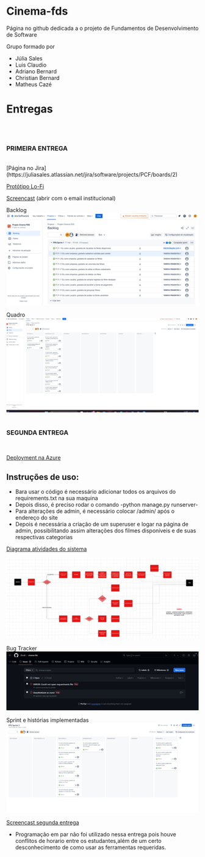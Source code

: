 # Cinema-fds

Página no github dedicada a o projeto de Fundamentos de Desenvolvimento de Software

Grupo formado por 
- Júlia Sales
- Luis Claudio
- Adriano Bernard
- Christian Bernard
- Matheus Cazé

# Entregas
<br>
<br>

### PRIMEIRA ENTREGA

<br>
[Página no Jira](https://juliasales.atlassian.net/jira/software/projects/PCF/boards/2)

[Protótipo Lo-Fi](https://www.figma.com/file/Ms5aUXSnImGqW7S97h7m92/Wireframe-Template-(Community)?type=design&node-id=0%3A1&mode=design&t=v2NZ8sR463NZwdIk-1)

[Screencast](https://www.youtube.com/watch?v=KBGdFhLl5QU) (abrir com o email institucional)

Backlog
![Backlog](Imagens/Backlog.jpg)

Quadro
![Quadro](Imagens/Quadro.jpeg)
<br>
<br>
### SEGUNDA ENTREGA
<br>

[Deployment na Azure](https://cinema-fds.azurewebsites.net)

## Instruções de uso:
- Bara usar o código é necessário adicionar todos os arquivos do requirements.txt na sua maquina
- Depois disso, é preciso rodar o comando -python manage.py runserver-
- Para alterações de admin, é necessário colocar /admin/ após o endereço do site
- Depois é necessária a criação de um superuser e logar na página de admin, possibilitando assim alterações dos filmes disponíveis e de suas respectivas categorias

[Diagrama atividades do sistema](https://lucid.app/lucidchart/bb251b89-9408-4094-92cf-37d2f4fcab6e/edit?viewport_loc=-10415%2C-6050%2C12296%2C4880%2C0_0&invitationId=inv_963f026a-c0bd-4bdf-bbd2-693fe5ce399d)

![ImagemDiagrama](Imagens/Diagrama.jpg)

Bug Tracker
![Bugtracker](Imagens/BugTracker.jpg)

Sprint e histórias implementadas
![Sprint2](Imagens/Backlog2.jpg)

[Screencast segunda entrega]() 


- Programação em par não foi utilizado nessa entrega pois houve conflitos de horario entre os estudantes,além de um certo desconhecimento de como usar as ferramentas requeridas. 

